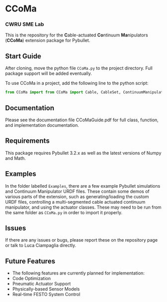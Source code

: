 # CCoMa
### CWRU SME Lab    

This is the repository for the **C**able-actuated **Co**ntinuum **Ma**nipulators (**CCoMa**) extension package for Pybullet.


Start Guide
-------
After cloning, move the python file `CCoMa.py` to the project directory. Full package support will be added eventually.

To use CCoMa in a project, add the following line to the python script:

```python
from CCoMa import from CCoMa import Cable, CableSet, ContinuumManipulator
```


Documentation
-------
Please see the documentation file CCoMaGuide.pdf for full class, function, and implementation documentation.

Requirements
-------
This package requires Pybullet 3.2.x as well as the latest versions of Numpy and Math.

Examples
-------
In the folder labelled `Examples`, there are a few example Pybullet simulations and Continuum Manipulator URDF files. These contain some demos of various parts of the extension, such as generating/loading the custom URDF files, controlling a multi-segmented cable actuated continuum manipulator, and using the actuator classes. These may need to be run from the same folder as `CCoMa.py` in order to import it properly.

Issues
-------
If there are any issues or bugs, please report these on the repository page or talk to Luca Ciampaglia directly.

Future Features
-------
- The following features are currently planned for implementation:
- Code Optimization
- Pneumatic Actuator Support
- Physically-based Sensor Models
- Real-time FESTO System Control

